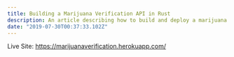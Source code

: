 ```yaml
---
title: Building a Marijuana Verification API in Rust
description: An article describing how to build and deploy a marijuana verification API to Heroku using Rust, Rocket, and Scraper
date: "2019-07-30T00:37:33.102Z"
---
```


Live Site: https://marijuanaverification.herokuapp.com/
